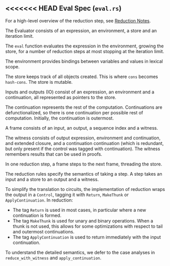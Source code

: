 <<<<<<< HEAD
Eval Spec (`eval.rs`)
---------------------

For a high-level overview of the reduction step, see [Reduction Notes](reduction-notes.md).

The Evaluator consists of an expression, an environment, a store and an iteration limit.

The `eval` function evaluates the expression in the environment, growing the store, for a number of reduction steps at most stopping at the iteration limit.

The environment provides bindings between variables and values in lexical scope.

The store keeps track of all objects created. This is where `cons` becomes `hash-cons`.
The store is mutable.

Inputs and outputs (IO) consist of an expression, an environment and a continuation, all represented as pointers to the store.

The continuation represents the rest of the computation.
Continuations are defunctionalized, so there is one continuation per possible rest of computation.
Initially, the continuation is outermost.

A frame consists of an input, an output, a sequence index and a witness.

The witness consists of output expression, environment and continuation, and extended closure, and a continuation continuation (which is redundant, but only present if the control was tagged with continuation).
The witness remembers results that can be used in proofs.

In one reduction step, a frame steps to the next frame, threading the store.

The reduction rules specify the semantics of taking a step.
A step takes an input and a store to an output and a witness.

To simplify the translation to circuits, the implementation of reduction wraps the output in a `Control`, tagging it with `Return`, `MakeThunk` or `ApplyContinuation`.
In reduction:
- The tag `Return` is used in most cases, in particular where a new continuation is formed.
- The tag `MakeThunk` is used for unary and binary operations. When a thunk is not used, this allows for some optimizations with respect to tail and outermost continuations.
- The tag `ApplyContinuation` is used to return immediately with the input continuation.

To understand the detailed semantics, we defer to the case analyses in `reduce_with_witness` and `apply_continuation`.
